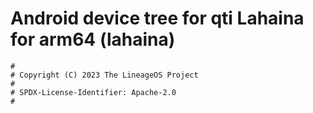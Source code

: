 # Android device tree for qti Lahaina for arm64 (lahaina)

```
#
# Copyright (C) 2023 The LineageOS Project
#
# SPDX-License-Identifier: Apache-2.0
#
```
